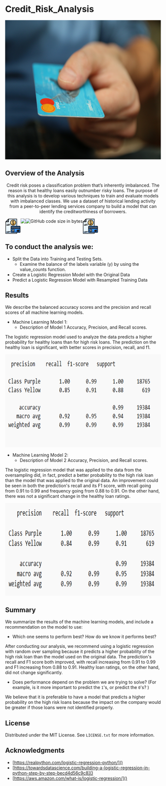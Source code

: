 # Credit_Risk_Analysis

<!-- Improved compatibility of back to top link: See: https://github.com/othneildrew/Best-README-Template/pull/73 -->
<a name=" Rental-Market-Data-San-Fran"></a>
<img src="https://github.com/Nievz/Credit_Risk_Analysis/blob/main/Images/banner.jpg" alt="Logo" width="1000" height="450">

<!-- ABOUT THE PROJECT -->
## Overview of the Analysis

  <p align="center"> 
    Credit risk poses a classification problem that’s inherently imbalanced. The reason is that healthy loans easily outnumber risky loans. The purpose of this analysis is to develop various techniques to train and evaluate models with imbalanced classes. We use a dataset of historical lending activity from a peer-to-peer lending services company to build a model that can identify the creditworthiness of borrowers.
  </p>

  <p align="center" style="display: flex;" >
<img src="https://github.com/Nievz/Credit_Risk_Analysis/blob/main/Images/logo.png" alt="Logo" width="50" height="50">  
<img src="https://img.shields.io/npm/l/express" />
<img alt="GitHub code size in bytes" src="https://img.shields.io/github/languages/code-size/tyleradammartinez/SIG-Dashboard-Application" />
    <img src="https://github.com/Nievz/Credit_Risk_Analysis/blob/main/Images/logo.png" alt="Logo" width="50" height="50"> 
</p>


## To conduct the analysis we:
* Split the Data into Training and Testing Sets.
    * Examine the balance of the labels variable (y) by using the value_counts function.
* Create a Logistic Regression Model with the Original Data
* Predict a Logistic Regression Model with Resampled Training Data
    
## Results

  We describe the balanced accuracy scores and the precision and recall scores of all machine learning models.

* Machine Learning Model 1:
  * Description of Model 1 Accuracy, Precision, and Recall scores.
  
 The logistic regression model used to analyze the data predicts a higher probability for healthy loans than for high risk loans. The prediction on the healthy loan is significant, with better scores in precision, recall, and f1.
 

<img src="https://github.com/Nievz/Credit_Risk_Analysis/blob/main/Images/table1.png" alt="Logo" width="900" height="300">


* Machine Learning Model 2:
  * Description of Model 2 Accuracy, Precision, and Recall scores.
  
 The logistic regression model that was applied to the data from the oversampling did, in fact, predict a better probability to the high risk loan than the model that was applied to the original data. An improvement could be seen in both the prediction's recall and its F1 score, with recall going from 0.91 to 0.99 and frequency going from 0.88 to 0.91. On the other hand, there was not a significant change in the healthy loan ratings. <br>
  
<img src="https://github.com/Nievz/Credit_Risk_Analysis/blob/main/Images/table2.png" alt="Logo" width="900" height="300">

## Summary

We summarize the results of the machine learning models, and include a recommendation on the model to use:
* Which one seems to perform best? How do we know it performs best?

After conducting our analysis, we recommend using a logistic regression with random over sampling because it predicts a higher probability of the high risk loan than the model used on the original data. The prediction's recall and F1 score both improved, with recall increasing from 0.91 to 0.99 and F1 increasing from 0.88 to 0.91. Healthy loan ratings, on the other hand, did not change significantly.

* Does performance depend on the problem we are trying to solve? (For example, is it more important to predict the `1`'s, or predict the `0`'s? )

We believe that it is preferable to have a model that predicts a higher probability on the high risk loans because the impact on the company would be greater if those loans were not identified properly. 


<!-- LICENSE -->
## License

Distributed under the MIT License. See `LICENSE.txt` for more information.

<!-- ACKNOWLEDGMENTS -->
## Acknowledgments

* [https://realpython.com/logistic-regression-python/]()
* [https://towardsdatascience.com/building-a-logistic-regression-in-python-step-by-step-becd4d56c9c8]()
* [https://aws.amazon.com/what-is/logistic-regression/]()
